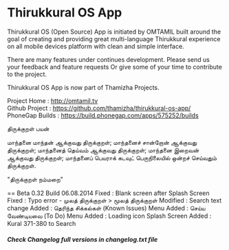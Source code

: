 # Thirukkural OS App

Thirukkural OS (Open Source) App is initiated by OMTAMIL built around the goal of creating and providing great multi-language Thirukkural experience on all mobile devices platform with clean and simple interface.

There are many features under continues development. Please send us your feedback and feature requests Or give some of your time to contribute to the project.

Thirukkural OS App is now part of Thamizha Projects.

Project Home : http://omtamil.tv<br>
Github Project  : https://github.com/thamizha/thirukkural-os-app/<br>
PhoneGap Builds : https://build.phonegap.com/apps/575252/builds

திருக்குறள் பயன்

மாந்தனை மாந்தன் ஆக்குவது திருக்குறள்;
மாந்தனைச் சான்றோன் ஆக்குவது திருக்குறள்;
மாந்தனைத் தெய்வம் ஆக்குவது திருக்குறள்;
மாந்தனை இறைவன் ஆக்குவது திருக்குறள்;
மாந்தனைப் பெயராக் கடவுட் பெருநிலையில் ஒன்றச் செய்வதும் திருக்குறள்.

"திருக்குறள் நம்மறை"

== Beta 0.32 Build 06.08.2014
Fixed : Blank screen after Splash Screen
Fixed : Typo error - முலத் திருக்குறள் > மூலத் திருக்குறள்
Modified : Search text change
Added : தெரிந்த சிக்கல்கள் (Known Issues) Menu
Added : செய்ய வேண்டியவை (To Do) Menu
Added : Loading icon Splash Screen
Added : Kural 371-380 to Search

##### Check Changelog full versions in changelog.txt file
